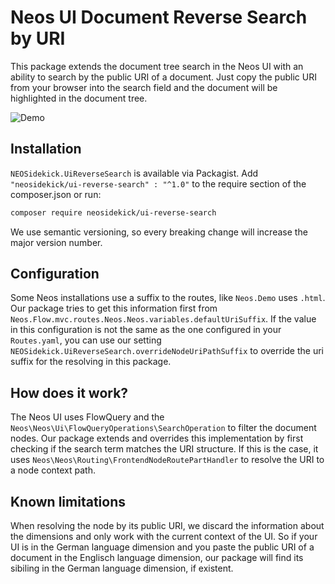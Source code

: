 # Neos UI Document Reverse Search by URI

This package extends the document tree search in the Neos UI with an ability to search by the public URI of a document.
Just copy the public URI from your browser into the search field and the document will be highlighted in the document tree.

![Demo](https://github.com/NEOSidekick/UiReverseSearch/assets/4405087/6127e7c2-e363-4185-bffa-1f8d9c7c6f80)

## Installation

`NEOSidekick.UiReverseSearch` is available via Packagist. Add `"neosidekick/ui-reverse-search" : "^1.0"` to the require section of the composer.json or run:

```bash
composer require neosidekick/ui-reverse-search
```

We use semantic versioning, so every breaking change will increase the major version number.

## Configuration

Some Neos installations use a suffix to the routes, like `Neos.Demo` uses `.html`. Our package tries to get this information first from
`Neos.Flow.mvc.routes.Neos.Neos.variables.defaultUriSuffix`. If the value in this configuration is not the same as the one configured in your
`Routes.yaml`, you can use our setting `NEOSidekick.UiReverseSearch.overrideNodeUriPathSuffix` to override the uri suffix for the resolving
in this package.

## How does it work?

The Neos UI uses FlowQuery and the `Neos\Neos\Ui\FlowQueryOperations\SearchOperation` to filter the document nodes.
Our package extends and overrides this implementation by first checking if the search term matches
the URI structure. If this is the case, it uses `Neos\Neos\Routing\FrontendNodeRoutePartHandler` to
resolve the URI to a node context path.

## Known limitations

When resolving the node by its public URI, we discard the information about the dimensions and only work with the current context of the UI. 
So if your UI is in the German language dimension and you paste the public URI of a document in the Englisch language dimension, 
our package will find its sibiling in the German language dimension, if existent.
